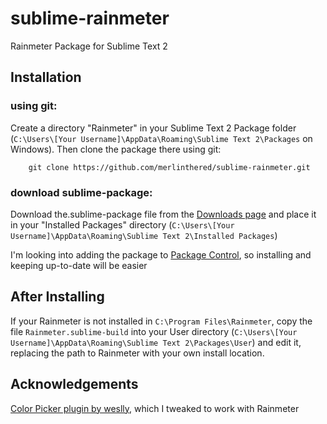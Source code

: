 # sublime-rainmeter

Rainmeter Package for Sublime Text 2

## Installation

### using git:
Create a directory "Rainmeter" in your Sublime Text 2 Package folder (`C:\Users\[Your Username]\AppData\Roaming\Sublime Text 2\Packages` on Windows). Then clone the package there using git: 

		git clone https://github.com/merlinthered/sublime-rainmeter.git

### download sublime-package:
Download the.sublime-package file from the [Downloads page][1] and place it in your "Installed Packages" directory (`C:\Users\[Your Username]\AppData\Roaming\Sublime Text 2\Installed Packages`)

I'm looking into adding the package to [Package Control][2], so installing and keeping up-to-date will be easier

## After Installing

If your Rainmeter is not installed in `C:\Program Files\Rainmeter`, copy the file `Rainmeter.sublime-build` into your User directory (`C:\Users\[Your Username]\AppData\Roaming\Sublime Text 2\Packages\User`) and edit it, replacing the path to Rainmeter with your own install location.

## Acknowledgements
[Color Picker plugin by weslly][3], which I tweaked to work with Rainmeter

[1]: https://github.com/merlinthered/sublime-rainmeter/downloads "Downloads page"
[2]: http://wbond.net/sublime_packages/package_control "Package Control"
[3]: https://github.com/weslly/ColorPicker "Color Picker"
